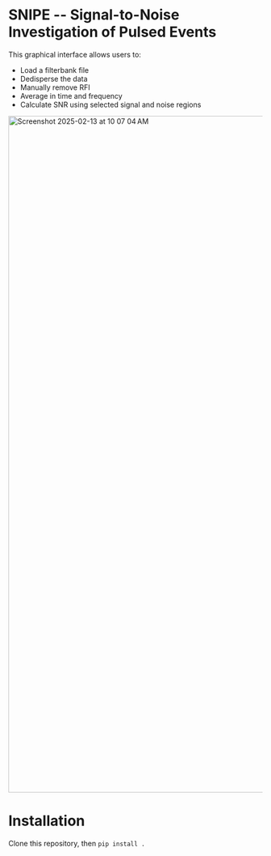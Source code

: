 # SNIPE -- Signal-to-Noise Investigation of Pulsed Events

 This graphical interface allows users to:
 - Load a filterbank file
 - Dedisperse the data
 - Manually remove RFI
 - Average in time and frequency
 - Calculate SNR using selected signal and noise regions

<img width="1338" alt="Screenshot 2025-02-13 at 10 07 04 AM" src="https://github.com/user-attachments/assets/0664255b-f791-40e0-a2df-56a924fa730f" />

# Installation

Clone this repository, then `pip install .`
